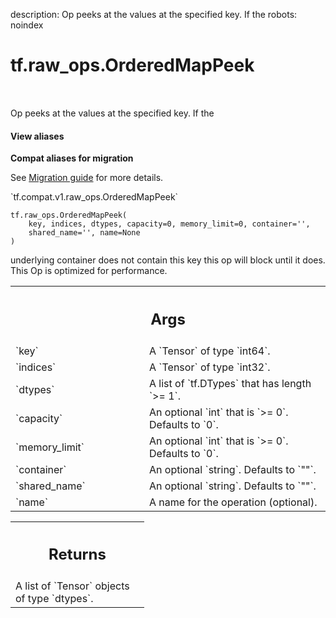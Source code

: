 description: Op peeks at the values at the specified key.  If the
robots: noindex

# tf.raw_ops.OrderedMapPeek

<!-- Insert buttons and diff -->

<table class="tfo-notebook-buttons tfo-api nocontent" align="left">

</table>



Op peeks at the values at the specified key.  If the

<section class="expandable">
  <h4 class="showalways">View aliases</h4>
  <p>
<b>Compat aliases for migration</b>
<p>See
<a href="https://www.tensorflow.org/guide/migrate">Migration guide</a> for
more details.</p>
<p>`tf.compat.v1.raw_ops.OrderedMapPeek`</p>
</p>
</section>

<pre class="devsite-click-to-copy prettyprint lang-py tfo-signature-link">
<code>tf.raw_ops.OrderedMapPeek(
    key, indices, dtypes, capacity=0, memory_limit=0, container=&#x27;&#x27;,
    shared_name=&#x27;&#x27;, name=None
)
</code></pre>



<!-- Placeholder for "Used in" -->

underlying container does not contain this key
this op will block until it does.   This Op is optimized for
performance.

<!-- Tabular view -->
 <table class="responsive fixed orange">
<colgroup><col width="214px"><col></colgroup>
<tr><th colspan="2"><h2 class="add-link">Args</h2></th></tr>

<tr>
<td>
`key`
</td>
<td>
A `Tensor` of type `int64`.
</td>
</tr><tr>
<td>
`indices`
</td>
<td>
A `Tensor` of type `int32`.
</td>
</tr><tr>
<td>
`dtypes`
</td>
<td>
A list of `tf.DTypes` that has length `>= 1`.
</td>
</tr><tr>
<td>
`capacity`
</td>
<td>
An optional `int` that is `>= 0`. Defaults to `0`.
</td>
</tr><tr>
<td>
`memory_limit`
</td>
<td>
An optional `int` that is `>= 0`. Defaults to `0`.
</td>
</tr><tr>
<td>
`container`
</td>
<td>
An optional `string`. Defaults to `""`.
</td>
</tr><tr>
<td>
`shared_name`
</td>
<td>
An optional `string`. Defaults to `""`.
</td>
</tr><tr>
<td>
`name`
</td>
<td>
A name for the operation (optional).
</td>
</tr>
</table>



<!-- Tabular view -->
 <table class="responsive fixed orange">
<colgroup><col width="214px"><col></colgroup>
<tr><th colspan="2"><h2 class="add-link">Returns</h2></th></tr>
<tr class="alt">
<td colspan="2">
A list of `Tensor` objects of type `dtypes`.
</td>
</tr>

</table>

